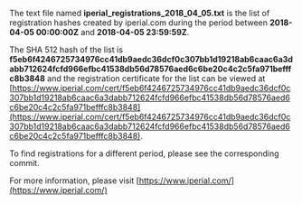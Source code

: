 The text file named **iperial_registrations_2018_04_05.txt** is the list of registration hashes created by iperial.com during the period between **2018-04-05 00:00:00Z** and **2018-04-05 23:59:59Z**.

The SHA 512 hash of the list is **f5eb6f4246725734976cc41db9aedc36dcf0c307bb1d19218ab6caac6a3dabb712624fcfd966efbc41538db56d78576aed6c6be20c4c2c5fa971befffc8b3848** and the registration certificate for the list can be viewed at [https://www.iperial.com/cert/f5eb6f4246725734976cc41db9aedc36dcf0c307bb1d19218ab6caac6a3dabb712624fcfd966efbc41538db56d78576aed6c6be20c4c2c5fa971befffc8b3848](https://www.iperial.com/cert/f5eb6f4246725734976cc41db9aedc36dcf0c307bb1d19218ab6caac6a3dabb712624fcfd966efbc41538db56d78576aed6c6be20c4c2c5fa971befffc8b3848).

To find registrations for a different period, please see the corresponding commit.

For more information, please visit [https://www.iperial.com/](https://www.iperial.com/)
